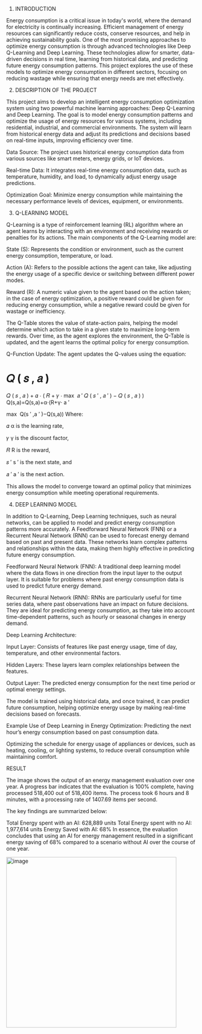 1. INTRODUCTION
   
Energy consumption is a critical issue in today's world, where the demand for electricity is continually increasing. Efficient management of energy resources can significantly reduce costs, conserve resources, and help in achieving sustainability goals. One of the most promising approaches to optimize energy consumption is through advanced technologies like Deep Q-Learning and Deep Learning. These technologies allow for smarter, data-driven decisions in real time, learning from historical data, and predicting future energy consumption patterns. This project explores the use of these models to optimize energy consumption in different sectors, focusing on reducing wastage while ensuring that energy needs are met effectively.

2. DESCRIPTION OF THE PROJECT

This project aims to develop an intelligent energy consumption optimization system using two powerful machine learning approaches: Deep Q-Learning and Deep Learning. The goal is to model energy consumption patterns and optimize the usage of energy resources for various systems, including residential, industrial, and commercial environments. The system will learn from historical energy data and adjust its predictions and decisions based on real-time inputs, improving efficiency over time.

Data Source: The project uses historical energy consumption data from various sources like smart meters, energy grids, or IoT devices.

Real-time Data: It integrates real-time energy consumption data, such as temperature, humidity, and load, to dynamically adjust energy usage predictions.

Optimization Goal: Minimize energy consumption while maintaining the necessary performance levels of devices, equipment, or environments.

3. Q-LEARNING MODEL
   
Q-Learning is a type of reinforcement learning (RL) algorithm where an agent learns by interacting with an environment and receiving rewards or penalties for its actions. The main components of the Q-Learning model are:

State (S): Represents the condition or environment, such as the current energy consumption, temperature, or load.

Action (A): Refers to the possible actions the agent can take, like adjusting the energy usage of a specific device or switching between different power modes.

Reward (R): A numeric value given to the agent based on the action taken; in the case of energy optimization, a positive reward could be given for reducing energy consumption, while a negative reward could be given for wastage or inefficiency.

The Q-Table stores the value of state-action pairs, helping the model determine which action to take in a given state to maximize long-term rewards. Over time, as the agent explores the environment, the Q-Table is updated, and the agent learns the optimal policy for energy consumption.

Q-Function Update: The agent updates the Q-values using the equation:

𝑄
(
𝑠
,
𝑎
)
=
𝑄
(
𝑠
,
𝑎
)
+
𝛼
⋅
(
𝑅
+
𝛾
⋅
max
⁡
𝑎
′
𝑄
(
𝑠
′
,
𝑎
′
)
−
𝑄
(
𝑠
,
𝑎
)
)
Q(s,a)=Q(s,a)+α⋅(R+γ⋅ 
a 
′
 
max
​
 Q(s 
′
 ,a 
′
 )−Q(s,a))
Where:

𝛼
α is the learning rate,

𝛾
γ is the discount factor,

𝑅
R is the reward,

𝑠
′
s 
′
  is the next state, and

𝑎
′
a 
′
  is the next action.

This allows the model to converge toward an optimal policy that minimizes energy consumption while meeting operational requirements.

4. DEEP LEARNING  MODEL

In addition to Q-Learning, Deep Learning techniques, such as neural networks, can be applied to model and predict energy consumption patterns more accurately. A Feedforward Neural Network (FNN) or a Recurrent Neural Network (RNN) can be used to forecast energy demand based on past and present data. These networks learn complex patterns and relationships within the data, making them highly effective in predicting future energy consumption.

Feedforward Neural Network (FNN): A traditional deep learning model where the data flows in one direction from the input layer to the output layer. It is suitable for problems where past energy consumption data is used to predict future energy demand.

Recurrent Neural Network (RNN): RNNs are particularly useful for time series data, where past observations have an impact on future decisions. They are ideal for predicting energy consumption, as they take into account time-dependent patterns, such as hourly or seasonal changes in energy demand.

Deep Learning Architecture:

Input Layer: Consists of features like past energy usage, time of day, temperature, and other environmental factors.

Hidden Layers: These layers learn complex relationships between the features.

Output Layer: The predicted energy consumption for the next time period or optimal energy settings.

The model is trained using historical data, and once trained, it can predict future consumption, helping optimize energy usage by making real-time decisions based on forecasts.

Example Use of Deep Learning in Energy Optimization:
Predicting the next hour’s energy consumption based on past consumption data.

Optimizing the schedule for energy usage of appliances or devices, such as heating, cooling, or lighting systems, to reduce overall consumption while maintaining comfort.

RESULT

The image shows the output of an energy management evaluation over one year. A progress bar indicates that the evaluation is 100% complete, having processed 518,400 out of 518,400 items. The process took 6 hours and 8 minutes, with a processing rate of 1407.69 items per second.

The key findings are summarized below:

Total Energy spent with an AI: 628,889 units
Total Energy spent with no AI: 1,977,614 units
Energy Saved with AI: 68%
In essence, the evaluation concludes that using an AI for energy management resulted in a significant energy saving of 68% compared to a scenario without AI over the course of one year.


<img width="451" alt="image" src="https://github.com/user-attachments/assets/a2844dd3-47b2-4d77-9443-357af760dd17" />
